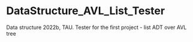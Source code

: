 # DataStructure_AVL_List_Tester
Data structure 2022b, TAU. Tester for the first project - list ADT over AVL tree
